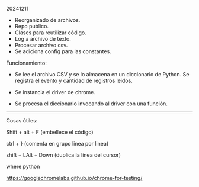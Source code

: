 20241211

- Reorganizado de archivos.
- Repo publico.
- Clases para reutilizar código.
- Log a archivo de texto.
- Procesar archivo csv.
- Se adiciona config para las constantes.

Funcionamiento:

- Se lee el archivo CSV y se lo almacena en un diccionario de Python. Se registra el evento y cantidad de registros leidos.

- Se instancia el driver de chrome.

- Se procesa el diccionario invocando al driver con una función.







---------------
Cosas útiles:

Shift + alt + F (embellece el código)

ctrl + } (comenta en grupo linea por linea)

shift + LAlt + Down (duplica la linea del cursor)

where python

https://googlechromelabs.github.io/chrome-for-testing/